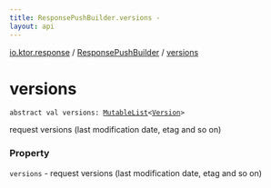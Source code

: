 ```yaml
---
title: ResponsePushBuilder.versions - 
layout: api
---
```


<div class='api-docs-breadcrumbs'><a href="../index.html">io.ktor.response</a> / <a href="index.html">ResponsePushBuilder</a> / <a href="./versions.html">versions</a></div>

# versions

<div class="signature"><code><span class="keyword">abstract</span> <span class="keyword">val </span><span class="identifier">versions</span><span class="symbol">: </span><a href="https://kotlinlang.org/api/latest/jvm/stdlib/kotlin.collections/-mutable-list/index.html"><span class="identifier">MutableList</span></a><span class="symbol">&lt;</span><a href="../../io.ktor.http.content/-version/index.html"><span class="identifier">Version</span></a><span class="symbol">&gt;</span></code></div>

request versions (last modification date, etag and so on)

### Property

<code>versions</code> - request versions (last modification date, etag and so on)